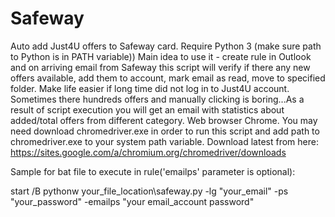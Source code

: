 # Safeway

  Auto add Just4U offers to Safeway card. Require Python 3 (make sure path to Python is in PATH variable))
Main idea to use it - create rule in Outlook and on arriving email from Safeway this script will verify 
if there any new offers available, add them to account, mark email as read, move to specified folder.
  Make life easier if long time did not log in to Just4U account. Sometimes there hundreds offers and 
manually clicking is boring...As a result of script execution you will get an email with statistics about added/total offers from different category. Web browser Chrome. You may need download chromedriver.exe in order to run this script and add path to chromedriver.exe to your system path variable. Download latest from here:
  https://sites.google.com/a/chromium.org/chromedriver/downloads

Sample for bat file to execute in rule('emailps' parameter is optional):

  start /B pythonw your_file_location\safeway.py -lg "your_email" -ps "your_password" -emailps "your email_account password"
